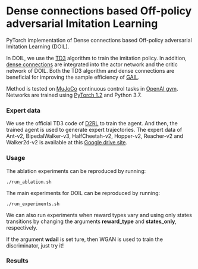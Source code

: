 # Dense connections based Off-policy adversarial Imitation Learning

PyTorch implementation of Dense connections based Off-policy adversarial Imitation Learning (DOIL).

In DOIL, we use the [TD3](https://arxiv.org/pdf/1802.09477.pdf) algorithm to train the imitation policy. In addition, [dense connections](https://arxiv.org/pdf/1608.06993.pdf) are integrated into the actor network and the critic network of DOIL. Both the TD3 algorithm and dense connections are beneficial for improving the sample efficiency of [GAIL](https://arxiv.org/pdf/1606.03476.pdf).

Method is tested on [MuJoCo](http://www.mujoco.org/) continuous control tasks in [OpenAI gym](https://github.com/openai/gym). 
Networks are trained using [PyTorch 1.2](https://github.com/pytorch/pytorch) and Python 3.7. 

### Expert data
We use the official TD3 code of [D2RL](https://github.com/pairlab/d2rl) to train the agent. And then, the trained agent is used to generate expert trajectories. The expert data of Ant-v2, BipedalWalker-v3, HalfCheetah-v2, Hopper-v2, Reacher-v2 and Walker2d-v2 is available at this [Google drive site](https://drive.google.com/drive/u/0/folders/1hlZlOqeQjim8puE0zGxPg3curmhCHGwx).  

### Usage
The ablation experiments can be reproduced by running:
```
./run_ablation.sh
```
The main experiments for DOIL can be reproduced by running:
```
./run_experiments.sh
```

We can also run experiments when reward types vary and using only states transitions by changing the arguments **reward_type** and **states_only**, respectively. 

If the argument **wdail** is set ture, then WGAN is used to train the discriminator, just try it!
### Results
